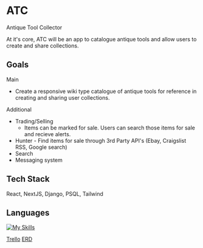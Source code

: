 # ATC
Antique Tool Collector

At it's core, ATC will be an app to catalogue antique tools and allow users to create and share collections.  

## Goals

Main
- Create a responsive wiki type catalogue of antique tools for reference in creating and sharing user collections.

Additional
- Trading/Selling
  - Items can be marked for sale.  Users can search those items for sale and recieve alerts.
- Hunter - Find items for sale through 3rd Party API's (Ebay, Craigslist RSS, Google search)
- Search
- Messaging system

## Tech Stack
React, NextJS, Django, PSQL, Tailwind

## Languages
[![My Skills](https://skills.thijs.gg/icons?i=js,py,tailwind)](https://skills.thijs.gg)

[Trello](https://trello.com/b/fjNf6uZj/atc)
[ERD](https://app.diagrams.net/#G1zqVpfTr_HdkTnneqk_vm_blONzdEZehF)
